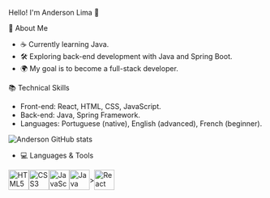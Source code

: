 Hello! I'm Anderson Lima 👋

🎯 About Me

- ☕ Currently learning Java.
- 🛠️ Exploring back-end development with Java and Spring Boot.
- 🌍 My goal is to become a full-stack developer.

📚 Technical Skills

- Front-end: React, HTML, CSS, JavaScript.
- Back-end: Java, Spring Framework.
- Languages: Portuguese (native), English (advanced), French (beginner).


![Anderson GitHub stats](https://github-readme-stats.vercel.app/api?username=Anders0nlima&show_icons=true&theme=radical)

- 💻 Languages & Tools
<div style="display: flex; align-items: center;">
<img src="https://img.shields.io/badge/HTML5-E34F26?style=for-the-badge&logo=html5&logoColor=white" alt="HTML5" width="40" height="40" title="HTML5"/>
<img src="https://img.shields.io/badge/CSS3-1572B6?style=for-the-badge&logo=css3&logoColor=white" alt="CSS3" width="40" height="40" title="CSS3"/> 
<img src="https://img.shields.io/badge/JavaScript-F7DF1E?style=for-the-badge&logo=javascript&logoColor=black" alt="JavaScript" width="40" height="40" title="JavaScript"/>
<img src="https://img.shields.io/badge/Java-ED8B00?style=for-the-badge&logo=openjdk&logoColor=white" alt="Java" width="40" height="40" title="Java"/> > 
<img src="https://cdn.jsdelivr.net/gh/devicons/devicon/icons/react/react-original.svg" alt="React" width="40" height="40" title="React"/> 
</div>
